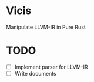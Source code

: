 # Vicis

Manipulate LLVM-IR in Pure Rust

# TODO

- [ ] Implement parser for LLVM-IR
- [ ] Write documents
